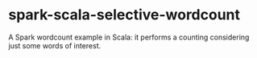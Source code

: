 # spark-scala-selective-wordcount
A Spark wordcount example in Scala: it performs a counting considering just some words of interest.
